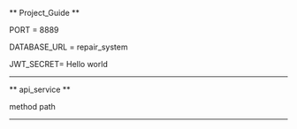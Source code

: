 ** Project_Guide **

PORT = 8889

DATABASE_URL = repair_system

JWT_SECRET= Hello world


--------------------------------

** api_service **

method   path

--------------------------------